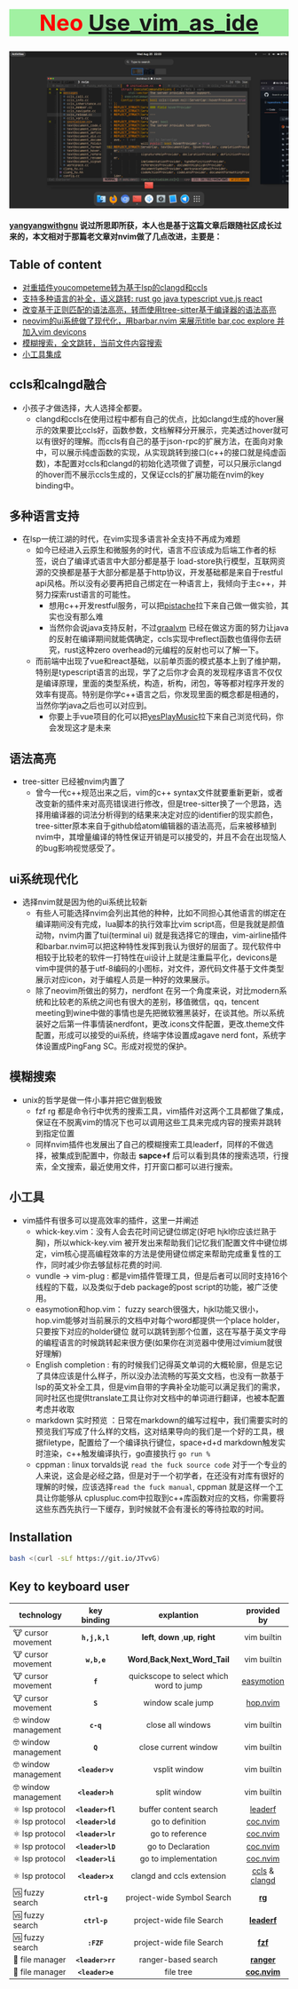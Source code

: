 <div align="center">
    <h1 style="font-size:40px;color:red;background-color: #a1f1a2"> Neo <a href="https://github.com/yangyangwithgnu/use_vim_as_ide"; class="original-topic"; > Use_vim_as_ide </a> </h1>
</div>

<img align="center" src="./general/nvim.png"/>


#### [yangyangwithgnu](https://github.com/yangyangwithgnu) 说过所思即所获，本人也是基于这篇文章后跟随社区成长过来的，本文相对于那篇老文章对nvim做了几点改进，主要是：

## Table of content
* [对重插件youcompeteme转为基于lsp的clangd和ccls](#ccls和calngd融合)
* [支持多种语言的补全，语义跳转: rust go java typescript vue.js react](#多种语言支持)
* [改变基于正则匹配的语法高亮，转而使用tree-sitter基于编译器的语法高亮](#语法高亮)
* [neovim的ui系统做了现代化，用barbar.nvim 来展示title bar,coc explore 并加入vim devicons](#ui系统现代化)
* [模糊搜索，全文跳转，当前文件内容搜索](#模糊搜索)
* [小工具集成](#小工具)

<!-- more --> 

## ccls和calngd融合
- 小孩子才做选择，大人选择全都要。
    - clangd和ccls在使用过程中都有自己的优点，比如clangd生成的hover展示的效果要比ccls好，函数参数，文档解释分开展示，完美透过hover就可以有很好的理解。而ccls有自己的基于json-rpc的扩展方法，在面向对象中，可以展示纯虚函数的实现，从实现跳转到接口(c++的接口就是纯虚函数)，本配置对ccls和clangd的初始化选项做了调整，可以只展示clangd的hover而不展示ccls生成的，又保证ccls的扩展功能在nvim的key binding中。

## 多种语言支持
- 在lsp一统江湖的时代，在vim实现多语言补全支持不再成为难题
    - 如今已经进入云原生和微服务的时代，语言不应该成为后端工作者的标签，说白了编译式语言中大部分都是基于 load-store执行模型，互联网资源的交换都是基于大部分都是基于http协议，开发基础都是来自于restful api风格。所以没有必要再把自己绑定在一种语言上，我倾向于主c++，并努力探索rust语言的可能性。
        - 想用c++开发restful服务，可以把[pistache](https://github.com/pistacheio/pistache)拉下来自己做一做实验，其实也没有那么难
        - 当然你会说java支持反射，不过[graalvm](https://graalvm.org) 已经在做这方面的努力让java的反射在编译期间就能偶确定，ccls实现中reflect函数也值得你去研究，rust这种zero overhead的元编程的反射也可以了解一下。
    - 而前端中出现了vue和react基础，以前单页面的模式基本上到了维护期，特别是typescript语言的出现，学了之后你才会真的发现程序语言不仅仅是编译原理，里面的类型系统，构造，析构，闭包，等等都对程序开发的效率有提高。特别是你学c++语言之后，你发现里面的概念都是相通的，当然你学java之后也可以对应到。
        - 你要上手vue项目的化可以把[yesPlayMusic](https://github.com/qier222/YesPlayMusic)拉下来自己浏览代码，你会发现这才是未来

## 语法高亮
- tree-sitter 已经被nvim内置了
    - 曾今一代c++规范出来之后，vim的c++ syntax文件就要重新更新，或者改变新的插件来对高亮错误进行修改，但是tree-sitter换了一个思路，选择用编译器的词法分析得到的结果来决定对应的identifier的现实颜色，tree-sitter原本来自于github给atom编辑器的语法高亮，后来被移植到nvim中，其增量编译的特性保证开销是可以接受的，并且不会在出现恼人的bug影响视觉感受了。

## ui系统现代化
- 选择nvim就是因为他的ui系统比较新
    - 有些人可能选择nvim会列出其他的种种，比如不同担心其他语言的绑定在编译期间没有完成，lua脚本的执行效率比vim script高，但是我就是颜值动物，nvim内置了tui(terminal ui) 就是我选择它的理由，vim-airline插件和barbar.nvim可以把这种特性发挥到我认为很好的层面了。现代软件中相较于比较老的软件一打特性在ui设计上就是注重扁平化，devicons是vim中提供的基于utf-8编码的小图标，对文件，源代码文件基于文件类型展示对应icon，对于编程人员是一种好的效果展示。
    - 除了neovim所做出的努力，nerdfont 在另一个角度来说，对比modern系统和比较老的系统之间也有很大的差别，移值微信，qq，tencent meeting到wine中做的事情也是先把微软雅黑装好，在谈其他。所以系统装好之后第一件事情装nerdfont，更改.icons文件配置，更改.theme文件配置，形成可以接受的ui系统，终端字体设置成agave nerd font，系统字体设置成PingFang SC。形成对视觉的保护。

## 模糊搜索
- unix的哲学是做一件小事并把它做到极致
    - fzf rg 都是命令行中优秀的搜索工具，vim插件对这两个工具都做了集成，保证在不脱离vim的情况下也可以调用这些工具来完成内容的搜索并跳转到指定位置
    - 同样nvim插件也发展出了自己的模糊搜索工具leaderf，同样的不做选择，被集成到配置中，你敲击 **sapce+f**  后可以看到具体的搜索选项，行搜索，全文搜索，最近使用文件，打开窗口都可以进行搜索。

## 小工具
- vim插件有很多可以提高效率的插件，这里一并阐述
    - whick-key.vim：没有人会去花时间记键位绑定(好吧 hjkl你应该烂熟于胸)，所以whick-key.vim 被开发出来帮助我们记忆我们配置文件中键位绑定，vim核心提高编程效率的方法是使用键位绑定来帮助完成重复性的工作，同时减少你去够鼠标花费的时间.
    - vundle -> vim-plug : 都是vim插件管理工具，但是后者可以同时支持16个线程的下载，以及类似于deb package的post script的功能，被广泛使用。
    - easymotion和hop.vim： fuzzy search很强大，hjkl功能又很小，hop.vim能够对当前展示的文档中对每个word都提供一个place holder，只要按下对应的holder键位 就可以跳转到那个位置，这在写基于英文字母的编程语言的时候跳转起来很方便(如果你在浏览器中使用过vimium就很好理解)
    - English completion : 有的时候我们记得英文单词的大概轮廓，但是忘记了具体应该是什么样子，所以没办法流畅的写英文文档，也没有一款基于lsp的英文补全工具，但是vim自带的字典补全功能可以满足我们的需求，同时社区也提供translate工具让你对文档中的单词进行翻译，也被本配置考虑并收取
    - markdown 实时预览 ：日常在markdown的编写过程中，我们需要实时的预览我们写成了什么样的文档，这对结果导向的我们是一个好的工具，根据filetype，配置给了一个编译执行键位，space+d+d markdown触发实时渲染，c++触发编译执行，go直接执行 ```go run %```
    - cppman : linux torvalds说 ```read the fuck source code``` 对于一个专业的人来说，这会是必经之路，但是对于一个初学者，在还没有对库有很好的理解的时候，应该选择```read the fuck manual```, cppman 就是这样一个工具让你能够从 cpluspluc.com中拉取到c++库函数对应的文档，你需要将这些东西先执行一下缓存，到时候就不会有漫长的等待拉取的时间。

## Installation

```bash
bash <(curl -sLf https://git.io/JTvvG)
```

## Key to keyboard user
| technology | key binding | explantion | provided by |
|---|:-:|:-:|:-:|
|🐮 cursor movement | __`h,j,k,l`__ | __left__, __down__ ,__up__, __right__   | vim builtin |
|🐮 cursor movement  |__`w,b,e`__ | __Word__,__Back__,__Next_Word_Tail__    | vim builtin |
|🐮 cursor movement| __`f`__  |quickscope to select which word to jump | [easymotion](https://github.com/easymotion/vim-easymotion) |
|🐮 cursor movement| __`S`__  | window scale jump  | [hop.nvim](https://github.com/phaazon/hop.nvim) |
|🤓 window management| __`c-q`__  | close all windows | vim builtin |
|🤓 window management| __`Q`__  | close current window | vim builtin |
|🤓 window management| __`<leader>v`__  | vsplit window | vim builtin |
|🤓 window management| __`<leader>h`__  | split window | vim builtin |
|⚛ lsp protocol | __`<leader>fl`__  | buffer content search   | [leaderf](https://github.com/Yggdroot/LeaderF)  |
|⚛ lsp protocol| __`<leader>ld`__ | go to definition| [coc.nvim](https://github.com/neoclide/coc.nvim)|
|⚛ lsp protocol|  __`<leader>lr`__ | go to reference | [coc.nvim](https://github.com/neoclide/coc.nvim)|
|⚛ lsp protocol|  __`<leader>lD`__ | go to Declaration | [coc.nvim](https://github.com/neoclide/coc.nvim) |
|⚛ lsp protocol|  __`<leader>li`__ | go to implementation |  [coc.nvim](https://github.com/neoclide/coc.nvim) |
|⚛ lsp protocol|  __`<leader>x`__ |  clangd and ccls extension| [ccls](https://github.com/maskray/ccls) & [clangd](https://llvm.org) |
|🆚 fuzzy search| __`ctrl-g`__ | project-wide Symbol Search  | __[rg](https://github.com/BurntSushi/ripgrep)__ | 
|🆚 fuzzy search| __`ctrl-p`__ | project-wide file Search  | __[leaderf](https://github.com/Yggdroot/LeaderF)__  |
|🆚 fuzzy search| __`:FZF`__ | project-wide file Search  | __[fzf](https://github.com/junegunn/fzf.vim)__  |
|🐂 file manager | __`<leader>rr`__ | ranger-based search  | __[ranger](https://github.com/ranger/ranger)__  |
|🐂 file manager | __`<leader>e`__ | file tree | __[coc.nvim](https://github.com/neoclide/coc.nvim)__  |
